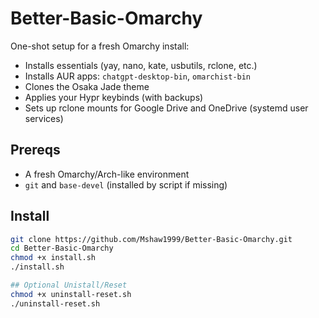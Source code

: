 # Better-Basic-Omarchy

One-shot setup for a fresh Omarchy install:
- Installs essentials (yay, nano, kate, usbutils, rclone, etc.)
- Installs AUR apps: `chatgpt-desktop-bin`, `omarchist-bin`
- Clones the Osaka Jade theme
- Applies your Hypr keybinds (with backups)
- Sets up rclone mounts for Google Drive and OneDrive (systemd user services)

## Prereqs
- A fresh Omarchy/Arch-like environment
- `git` and `base-devel` (installed by script if missing)

## Install
```bash
git clone https://github.com/Mshaw1999/Better-Basic-Omarchy.git
cd Better-Basic-Omarchy
chmod +x install.sh
./install.sh

## Optional Unistall/Reset
chmod +x uninstall-reset.sh
./uninstall-reset.sh
